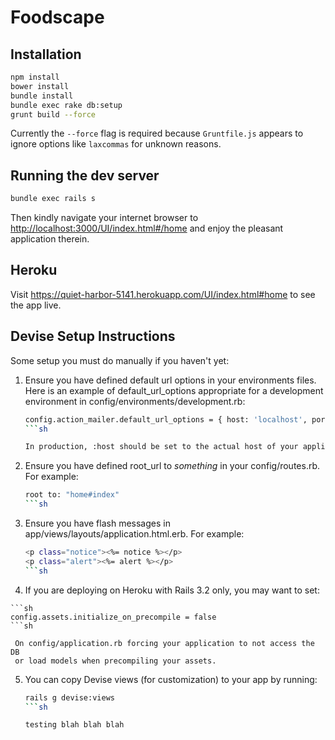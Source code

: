 # Foodscape

## Installation

```sh
npm install
bower install
bundle install
bundle exec rake db:setup
grunt build --force
```

Currently the `--force` flag is required because `Gruntfile.js`
appears to ignore options like `laxcommas` for unknown reasons.

## Running the dev server

```sh
bundle exec rails s
```

Then kindly navigate your internet browser to
<http://localhost:3000/UI/index.html#/home>
and enjoy the pleasant application therein.

## Heroku

Visit https://quiet-harbor-5141.herokuapp.com/UI/index.html#home to see the app live.

## Devise Setup Instructions

Some setup you must do manually if you haven't yet:

  1. Ensure you have defined default url options in your environments files. Here
     is an example of default_url_options appropriate for a development environment
     in config/environments/development.rb:

     ```sh
     config.action_mailer.default_url_options = { host: 'localhost', port: 3000 }
     ```sh

     In production, :host should be set to the actual host of your application.

  2. Ensure you have defined root_url to *something* in your config/routes.rb.
     For example:

      ```sh
      root to: "home#index"
      ```sh

  3. Ensure you have flash messages in app/views/layouts/application.html.erb.
     For example:

     ```sh
     <p class="notice"><%= notice %></p>
     <p class="alert"><%= alert %></p>
     ```sh

  4. If you are deploying on Heroku with Rails 3.2 only, you may want to set:

    ```sh
    config.assets.initialize_on_precompile = false
    ```sh

     On config/application.rb forcing your application to not access the DB
     or load models when precompiling your assets.

  5. You can copy Devise views (for customization) to your app by running:

      ```sh
     rails g devise:views
     ```sh

     testing blah blah blah


